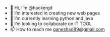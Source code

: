 - 👋 Hi, I’m @hackergd
- 👀 I’m interested in creating new web pages
- 🌱 I’m currently learning python and java
- 💞️ I’m looking to collaborate on IT TOOL
- 📫 How to reach me ganeshad89@gmail.com

<!---
hackergd/hackergd is a ✨ special ✨ repository because its `README.md` (this file) appears on your GitHub profile.
You can click the Preview link to take a look at your changes.
--->
